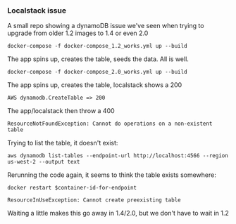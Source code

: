 ### Localstack issue

A small repo showing a dynamoDB issue we've seen when trying to upgrade from older 1.2 images to 1.4 or even 2.0


`docker-compose -f docker-compose_1.2_works.yml up --build`

The app spins up, creates the table, seeds the data. All is well.

`docker-compose -f docker-compose_2.0_works.yml up --build`

The app spins up, creates the table, localstack shows a 200

`AWS dynamodb.CreateTable => 200`

The app/localstack then throw a 400

`ResourceNotFoundException: Cannot do operations on a non-existent table`

Trying to list the table, it doesn't exist:

`aws dynamodb list-tables --endpoint-url http://localhost:4566 --region us-west-2 --output text`

Rerunning the code again, it seems to think the table exists somewhere:

`docker restart $container-id-for-endpoint`

`ResourceInUseException: Cannot create preexisting table`

Waiting a little makes this go away in 1.4/2.0, but we don't have to wait in 1.2